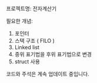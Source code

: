 프로젝트명: 전자계산기

필요한 개념: 
  1. 포인터
  2. 스택 구조 ( FILO )
  3. Linked list  
  4. 중위 표기법을 후위 표기법으로 변경  
  5. struct 사용

코드와 주석은 계속 업데이트 중입니다. 

